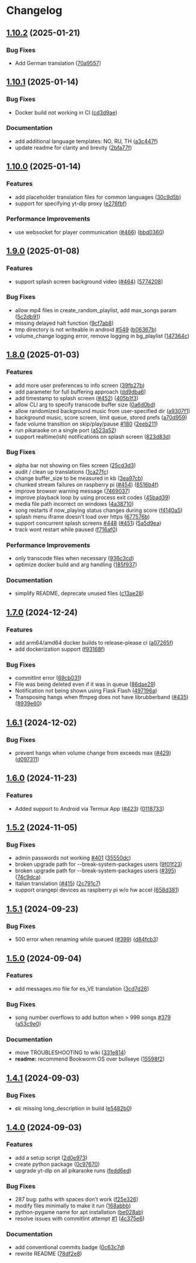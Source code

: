 # Changelog

## [1.10.2](https://github.com/vicwomg/pikaraoke/compare/1.10.1...1.10.2) (2025-01-21)


### Bug Fixes

* Add German translation ([70a9557](https://github.com/vicwomg/pikaraoke/commit/70a95576d6e8e881e1a5afd226142a169044304d))

## [1.10.1](https://github.com/vicwomg/pikaraoke/compare/1.10.0...1.10.1) (2025-01-14)


### Bug Fixes

* Docker build not working in CI ([cd3d9ae](https://github.com/vicwomg/pikaraoke/commit/cd3d9ae3ad7b0fa9426744e118a73055869b2670))


### Documentation

* add additional language templates: NO, RU, TH ([a3c447f](https://github.com/vicwomg/pikaraoke/commit/a3c447fec588cf3c1b57eb06e87bf4d5755fae29))
* update readme for clarity and brevity ([2bfa77f](https://github.com/vicwomg/pikaraoke/commit/2bfa77fc0ea8ca4f1d8dbb5a3c8310bc732cd47a))

## [1.10.0](https://github.com/vicwomg/pikaraoke/compare/1.9.0...1.10.0) (2025-01-14)


### Features

* add placeholder translation files for common languages ([30c9d5b](https://github.com/vicwomg/pikaraoke/commit/30c9d5ba791a577ea7333bec48625f71b2245c7c))
* support for specifying yt-dlp proxy ([e276fbf](https://github.com/vicwomg/pikaraoke/commit/e276fbfe1ae3b7495fe7750bdcb15bd948c7eb72))


### Performance Improvements

* use websocket for player communication ([#466](https://github.com/vicwomg/pikaraoke/issues/466)) ([bbd0360](https://github.com/vicwomg/pikaraoke/commit/bbd036073ef456cdb4e213161cdccea51065b7c5))

## [1.9.0](https://github.com/vicwomg/pikaraoke/compare/1.8.0...1.9.0) (2025-01-08)


### Features

* support splash screen background video ([#464](https://github.com/vicwomg/pikaraoke/issues/464)) ([5774208](https://github.com/vicwomg/pikaraoke/commit/5774208b95ff8530f564ae62c52af69eba4e65bf))


### Bug Fixes

* allow mp4 files in create_random_playlist, add max_songs param ([5c2db91](https://github.com/vicwomg/pikaraoke/commit/5c2db915dc2a72dde93fd2c9f922b598a2a7e027))
* missing delayed halt function ([9cf7ab8](https://github.com/vicwomg/pikaraoke/commit/9cf7ab87e9a67d5a042cc2f97f48e9b789f39ba5))
* tmp directory is not writeable in android [#549](https://github.com/vicwomg/pikaraoke/issues/549) ([b06367b](https://github.com/vicwomg/pikaraoke/commit/b06367b69d7a0dace7c9555f46353028bacb4cd1))
* volume_change logging error, remove logging in bg_playlist ([147364c](https://github.com/vicwomg/pikaraoke/commit/147364cb59c48623e25f02f83e24fe1401692f53))

## [1.8.0](https://github.com/vicwomg/pikaraoke/compare/1.7.0...1.8.0) (2025-01-03)


### Features

* add more user preferences to info screen ([39fb27b](https://github.com/vicwomg/pikaraoke/commit/39fb27ba844c860ada8dd2b92cb5e0a852f39860))
* add parameter for full buffering approach ([dd9dba6](https://github.com/vicwomg/pikaraoke/commit/dd9dba61ed8d83c3d40c7c0dda24cc11bba832d5))
* add timestamp to splash screen ([#452](https://github.com/vicwomg/pikaraoke/issues/452)) ([405b1f3](https://github.com/vicwomg/pikaraoke/commit/405b1f3984739f7036653659bf15be388727884a))
* allow CLI arg to specify transcode buffer size ([0a6d0bd](https://github.com/vicwomg/pikaraoke/commit/0a6d0bd2ea7fb26c5887737163bcb8678161a12c))
* allow randomized background music from user-specified dir ([a9307f1](https://github.com/vicwomg/pikaraoke/commit/a9307f1d74132905b2ad2d71e26572daf6b254e0))
* background music, score screen, limit queue, stored prefs ([a70d959](https://github.com/vicwomg/pikaraoke/commit/a70d9595f3059c8de4e993070ddf8648ce2fe79f))
* fade volume transition on skip/play/pause [#180](https://github.com/vicwomg/pikaraoke/issues/180) ([2eeb211](https://github.com/vicwomg/pikaraoke/commit/2eeb2110bdda1affce8297e884e15f1cf9bb4555))
* run pikaraoke on a single port ([a523a52](https://github.com/vicwomg/pikaraoke/commit/a523a52ee4e3deb17c14e8f3ffb922d8dcf85c0f))
* support realtime(ish) notifications on splash screen ([823d83d](https://github.com/vicwomg/pikaraoke/commit/823d83d4f408229d7d43cd110e7d9433267959b4))


### Bug Fixes

* alpha bar not showing on files screen ([25cd3d3](https://github.com/vicwomg/pikaraoke/commit/25cd3d3307cf87603a99b42f394eb09a96019c94))
* audit / clean up translations ([1ca27fc](https://github.com/vicwomg/pikaraoke/commit/1ca27fc59e68662c23b06d81f10810766c05e779))
* change buffer_size to be measured in kb ([3ea97cb](https://github.com/vicwomg/pikaraoke/commit/3ea97cbc172d37b4023b27d1e3f8621dca8fb160))
* chunked stream failures on raspberry pi ([#454](https://github.com/vicwomg/pikaraoke/issues/454)) ([8516b4f](https://github.com/vicwomg/pikaraoke/commit/8516b4fb1e3974e9c63f3ac3e88d60ba7bfb452f))
* improve browser warning message ([7469037](https://github.com/vicwomg/pikaraoke/commit/746903745a919f28c501e86fe065f715c3f97d54))
* improve playback loop by using process exit codes ([45bad39](https://github.com/vicwomg/pikaraoke/commit/45bad39711a616eda0c64de193af4ce6d79d8aa5))
* media file path incorrect on windows ([4a38710](https://github.com/vicwomg/pikaraoke/commit/4a38710ac8a2063637c0e840a2a854437448839b))
* song restarts if now_playing status changes during score ([f4140a5](https://github.com/vicwomg/pikaraoke/commit/f4140a51be7eb4e72c4928f6ea347340a70e3094))
* splash menu iframe doesn't load over https ([677576b](https://github.com/vicwomg/pikaraoke/commit/677576b669777bbc74c0d9631a5ff265b8bf8acf))
* support concurrent splash screens [#448](https://github.com/vicwomg/pikaraoke/issues/448) ([#451](https://github.com/vicwomg/pikaraoke/issues/451)) ([5a5d9ea](https://github.com/vicwomg/pikaraoke/commit/5a5d9eac994e660feeda98e38f767c6af631aa78))
* track wont restart while paused ([f716af0](https://github.com/vicwomg/pikaraoke/commit/f716af04806df377b56276f579cf882a17b1c598))


### Performance Improvements

* only transcode files when necessary ([936c3cd](https://github.com/vicwomg/pikaraoke/commit/936c3cd915b7bef76fe33e96cb68aa90a82a1d7d))
* optimize docker build and arg handling ([185f937](https://github.com/vicwomg/pikaraoke/commit/185f9375e2d85daf1e28ea250acffc4c53b62251))


### Documentation

* simplify README, deprecate unused files ([c13ae28](https://github.com/vicwomg/pikaraoke/commit/c13ae28f97d1fafd30c0585bb6bae14836cea6b2))

## [1.7.0](https://github.com/vicwomg/pikaraoke/compare/1.6.1...1.7.0) (2024-12-24)


### Features

* add arm64/amd64 docker builds to release-please ci ([a07265f](https://github.com/vicwomg/pikaraoke/commit/a07265fbece73b49cef95d99dbf54d4a4dd457e3))
* add dockerization support ([f93168f](https://github.com/vicwomg/pikaraoke/commit/f93168fa5413c6cdc20c265934dc05a42c728be2))


### Bug Fixes

* commitlint error ([69cb031](https://github.com/vicwomg/pikaraoke/commit/69cb03170b325a111d4384c150b725f427d23968))
* File was being deleted even if it was in queue ([86dae29](https://github.com/vicwomg/pikaraoke/commit/86dae29b8fb279e5b8a410d22127cf20564359dd))
* Notification not being shown using Flask Flash ([497196a](https://github.com/vicwomg/pikaraoke/commit/497196a78285831492dd7f166f33513d19c29117))
* Transposing hangs when ffmpeg does not have librubberband ([#435](https://github.com/vicwomg/pikaraoke/issues/435)) ([8939e60](https://github.com/vicwomg/pikaraoke/commit/8939e6030aa967a18baf391c8499757708b0a73e))

## [1.6.1](https://github.com/vicwomg/pikaraoke/compare/1.6.0...1.6.1) (2024-12-02)


### Bug Fixes

* prevent hangs when volume change from exceeds max ([#429](https://github.com/vicwomg/pikaraoke/issues/429)) ([d097311](https://github.com/vicwomg/pikaraoke/commit/d0973114be53759f88a59d33112efffc72ebc6db))

## [1.6.0](https://github.com/vicwomg/pikaraoke/compare/1.5.2...1.6.0) (2024-11-23)


### Features

* Added support to Android via Termux App ([#423](https://github.com/vicwomg/pikaraoke/issues/423)) ([0118733](https://github.com/vicwomg/pikaraoke/commit/0118733d698263bc684829aeed69b3c589df43e5))

## [1.5.2](https://github.com/vicwomg/pikaraoke/compare/1.5.1...1.5.2) (2024-11-05)


### Bug Fixes

* admin passwords not working [#401](https://github.com/vicwomg/pikaraoke/issues/401) ([35550dc](https://github.com/vicwomg/pikaraoke/commit/35550dc858864aa928d5f25f75b57472826a11c0))
* broken upgrade path for --break-system-packages users ([9f01f23](https://github.com/vicwomg/pikaraoke/commit/9f01f23ebaabee2aa72b674ebe668d3247be571d))
* broken upgrade path for --break-system-packages users ([#395](https://github.com/vicwomg/pikaraoke/issues/395)) ([74c9dca](https://github.com/vicwomg/pikaraoke/commit/74c9dcaaf2d3a43bf93d4b179c2809be906855b5))
* Italian translation ([#415](https://github.com/vicwomg/pikaraoke/issues/415)) ([2c791c7](https://github.com/vicwomg/pikaraoke/commit/2c791c7f48129f84c9cf45dc2d857ad6742e4c0e))
* support orangepi devices as raspberry pi w/o hw accel ([658d381](https://github.com/vicwomg/pikaraoke/commit/658d381a82b0c87a321ab4f44d6eefea4bfb3bc0))

## [1.5.1](https://github.com/vicwomg/pikaraoke/compare/1.5.0...1.5.1) (2024-09-23)


### Bug Fixes

* 500 error when renaming while queued ([#399](https://github.com/vicwomg/pikaraoke/issues/399)) ([d84fcb3](https://github.com/vicwomg/pikaraoke/commit/d84fcb3ac8974a56e533c2bc3a2c2a58f91baee2))

## [1.5.0](https://github.com/vicwomg/pikaraoke/compare/1.4.1...1.5.0) (2024-09-04)


### Features

* add messages.mo file for es_VE translation ([3cd7d26](https://github.com/vicwomg/pikaraoke/commit/3cd7d2627f1e3ea2d44b482f896f9a6af750b1af))


### Bug Fixes

* song number overflows to add button when &gt; 999 songs [#379](https://github.com/vicwomg/pikaraoke/issues/379) ([a53c9e0](https://github.com/vicwomg/pikaraoke/commit/a53c9e00e144f5203bbecabe1a02f79dff739b68))


### Documentation

* move TROUBLESHOOTING to wiki ([331e814](https://github.com/vicwomg/pikaraoke/commit/331e814a5299189f5248c8595452af5985da3ef4))
* **readme:** recommend Bookworm OS over bullseye ([15598f2](https://github.com/vicwomg/pikaraoke/commit/15598f22e822e3c2014c63a866ecd3b72530698a))

## [1.4.1](https://github.com/vicwomg/pikaraoke/compare/1.4.0...1.4.1) (2024-09-03)


### Bug Fixes

* **ci:** missing long_description in build ([e5482b0](https://github.com/vicwomg/pikaraoke/commit/e5482b036dee906323aed876bed646237be0df5e))

## [1.4.0](https://github.com/vicwomg/pikaraoke/compare/v1.3.0...1.4.0) (2024-09-03)


### Features

* add a setup script ([2d0e973](https://github.com/vicwomg/pikaraoke/commit/2d0e973717892ec072afb0344a969f471e0400e9))
* create python package ([0c97670](https://github.com/vicwomg/pikaraoke/commit/0c97670bea36eb0f8affa17fd23212f64bbed6a7))
* upgrade yt-dlp on all pikaraoke runs ([fedd6ed](https://github.com/vicwomg/pikaraoke/commit/fedd6ed64e53a1e0fec4bc75368e767b57fa6b7e))


### Bug Fixes

* 287 bug: paths with spaces don't work ([f25e326](https://github.com/vicwomg/pikaraoke/commit/f25e32676066754c69f7bfb5b75b54c84ec7d866))
* modify files minimally to make it run ([168abbb](https://github.com/vicwomg/pikaraoke/commit/168abbb069412c1c2913a222623b0bfa0e5ccdf7))
* python-pygame name for apt installation ([be028ab](https://github.com/vicwomg/pikaraoke/commit/be028ab030f3a5a9e6463d9bcbabf6f957ea0dfe))
* resolve issues with commitlint attempt [#1](https://github.com/vicwomg/pikaraoke/issues/1) ([4c375e6](https://github.com/vicwomg/pikaraoke/commit/4c375e665f2333d527335e16d7db6093d96ed5a5))


### Documentation

* add conventional commits badge ([0c63c7d](https://github.com/vicwomg/pikaraoke/commit/0c63c7db4933bfe4549b19b04dc7a46a342039a6))
* rewrite README ([78df2e8](https://github.com/vicwomg/pikaraoke/commit/78df2e8bfc492c75d3befc09b777fdef8d4855fb))
